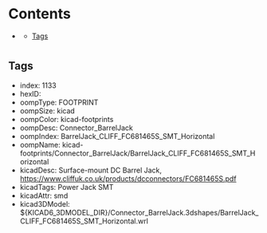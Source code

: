 



Contents
========

* [](#)
	* [Tags](#tags)

# 

## Tags

- index: 1133
- hexID: 
- oompType: FOOTPRINT
- oompSize: kicad
- oompColor: kicad-footprints
- oompDesc: Connector_BarrelJack
- oompIndex: BarrelJack_CLIFF_FC681465S_SMT_Horizontal
- oompName: kicad-footprints/Connector_BarrelJack/BarrelJack_CLIFF_FC681465S_SMT_Horizontal
- kicadDesc: Surface-mount DC Barrel Jack, https://www.cliffuk.co.uk/products/dcconnectors/FC681465S.pdf
- kicadTags: Power Jack SMT
- kicadAttr: smd
- kicad3DModel: ${KICAD6_3DMODEL_DIR}/Connector_BarrelJack.3dshapes/BarrelJack_CLIFF_FC681465S_SMT_Horizontal.wrl
